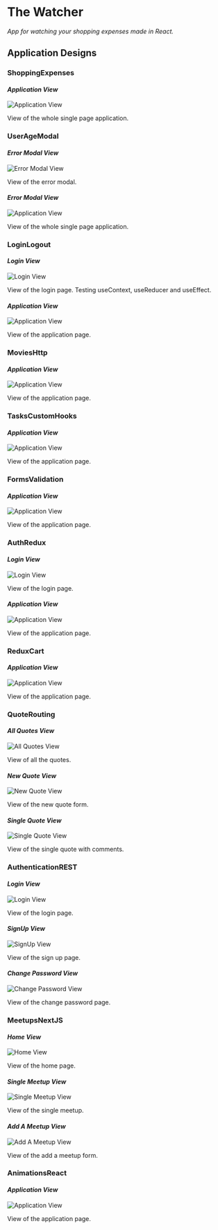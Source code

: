 # The Watcher

*App for watching your shopping expenses made in React.*


## Application Designs

### ShoppingExpenses

#### *Application View*
![Application View](git-image/image1.png)

View of the whole single page application.

### UserAgeModal

#### *Error Modal View*
![Error Modal View](git-image/image2.png)

View of the error modal.

#### *Error Modal View*
![Application View](git-image/image3.png)

View of the whole single page application.

### LoginLogout

#### *Login View*
![Login View](git-image/image4.png)

View of the login page. Testing useContext, useReducer and useEffect.

#### *Application View*
![Application View](git-image/image5.png)

View of the application page.

### MoviesHttp

#### *Application View*
![Application View](git-image/image6.png)

View of the application page.

### TasksCustomHooks

#### *Application View*
![Application View](git-image/image7.png)

View of the application page.

### FormsValidation

#### *Application View*
![Application View](git-image/image8.png)

View of the application page.

### AuthRedux

#### *Login View*
![Login View](git-image/image9.png)

View of the login page.

#### *Application View*
![Application View](git-image/image10.png)

View of the application page.

### ReduxCart

#### *Application View*
![Application View](git-image/image11.png)

View of the application page.

### QuoteRouting

#### *All Quotes View*
![All Quotes View](git-image/image12.png)

View of all the quotes.

#### *New Quote View*
![New Quote View](git-image/image13.png)

View of the new quote form.

#### *Single Quote View*
![Single Quote View](git-image/image14.png)

View of the single quote with comments.

### AuthenticationREST

#### *Login View*
![Login View](git-image/image15.png)

View of the login page.

#### *SignUp View*
![SignUp View](git-image/image16.png)

View of the sign up page.

#### *Change Password View*
![Change Password View](git-image/image17.png)

View of the change password page.

### MeetupsNextJS

#### *Home View*
![Home View](git-image/image18.png)

View of the home page.

#### *Single Meetup View*
![Single Meetup View](git-image/image19.png)

View of the single meetup.

#### *Add A Meetup View*
![Add A Meetup View](git-image/image20.png)

View of the add a meetup form.

### AnimationsReact

#### *Application View*
![Application View](git-image/image21.png)

View of the application page.